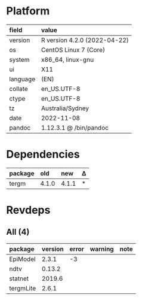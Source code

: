 # Platform

|field    |value                        |
|:--------|:----------------------------|
|version  |R version 4.2.0 (2022-04-22) |
|os       |CentOS Linux 7 (Core)        |
|system   |x86_64, linux-gnu            |
|ui       |X11                          |
|language |(EN)                         |
|collate  |en_US.UTF-8                  |
|ctype    |en_US.UTF-8                  |
|tz       |Australia/Sydney             |
|date     |2022-11-08                   |
|pandoc   |1.12.3.1 @ /bin/pandoc       |

# Dependencies

|package |old   |new   |Δ  |
|:-------|:-----|:-----|:--|
|tergm   |4.1.0 |4.1.1 |*  |

# Revdeps

## All (4)

|package   |version |error |warning |note |
|:---------|:-------|:-----|:-------|:----|
|EpiModel  |2.3.1   |-3    |        |     |
|ndtv      |0.13.2  |      |        |     |
|statnet   |2019.6  |      |        |     |
|tergmLite |2.6.1   |      |        |     |

